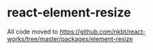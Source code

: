 # react-element-resize 

All code moved to https://github.com/nkbt/react-works/tree/master/packages/element-resize
